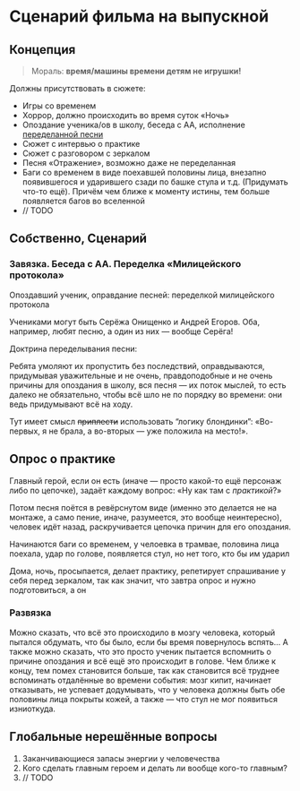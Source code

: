 # Сценарий фильма на выпускной

## Концепция

> Мораль: **время/машины времени детям не игрушки!**

Должны присутствовать в сюжете:

- Игры со временем
- Хоррор, должно происходить во время суток «Ночь»
- Опоздание ученика/ов в школу, беседа с АА, исполнение [переделанной песни](SeryogaSong.md)
- Сюжет с интервью о практике
- Сюжет с разговором с зеркалом
- Песня «Отражение», возможно даже не переделанная
- Баги со временем в виде поехавшей половины лица, внезапно появившегося и ударившего сзади по башке стула и т.д. (Придумать что-то ещё). Причём чем ближе к моменту истины, тем больше появляется багов во вселенной
- // TODO

## Собственно, Сценарий



### Завязка. Беседа с АА. Переделка «Милицейского протокола»

Опоздавший ученик, оправдание песней: переделкой милицейского протокола

Учениками могут быть Серёжа Онищенко и Андрей Егоров. Оба, например, любят песню, а один из них — вообще Серёга!

Доктрина переделывания песни:

Ребята умоляют их пропустить без последствий, оправдываются, придумывая уважительные и не очень, правдоподобные и не очень причины для опоздания в школу, вся песня — их поток мыслей, то есть далеко не обязательно, чтобы всё шло не по порядку во времени: они ведь придумывают всё на ходу. 

Тут имеет смысл ~~приплести~~ использовать “логику блондинки”: «Во-первых, я не брала, а во-вторых — уже положила на место!». 



## Опрос о практике

Главный герой, если он есть (иначе — просто какой-то ещё персонаж либо по цепочке), задаёт каждому вопрос: «Ну как там с *практикой*?»  

Потом песня поётся в ревёрснутом виде (именно это делается не на монтаже, а само пение, иначе, разумеется, это вообще неинтересно), человек идёт назад, раскручивается цепочка причин для его опоздания.

Начинаются баги со временем, у челоевка в трамвае, половина лица поехала, удар по голове, появляется стул, но нет того, кто бы им ударил

Дома, ночь, просыпается, делает практику, репетирует спрашивание у себя перед зеркалом, так как значит, что завтра опрос и нужно подготовиться, а он 

### Развязка

Можно сказать, что всё это происходило в мозгу человека, который пытался обдумать, что бы было, если бы время повернулось вспять…
А также можно сказать, что это просто ученик пытается вспомнить о причине опоздания и всё ещё это происходит в голове.
Чем ближе к концу, тем помех становится больше, так как становится всё труднее вспоминать отдалённые во времени события: 
мозг кипит, начинает отказывать, не успевает додумывать, что у человека должны быть обе половины лица покрыты кожей, а также — что стул не мог появиться изниоткуда.



## Глобальные нерешённые вопросы

1. Заканчивающиеся запасы энергии у человечества
2. Кого сделать главным героем и делать ли вообще кого-то главным?
3. // TODO



